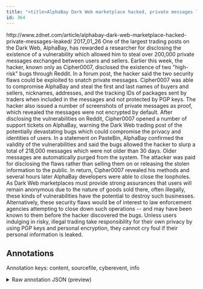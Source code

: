 ```yaml
---
title: "<title>AlphaBay Dark Web marketplace hacked, private messages leaked | ZDNet</title>"
id: 364
---
```


<title>AlphaBay Dark Web marketplace hacked, private messages leaked | ZDNet</title>
<source> http://www.zdnet.com/article/alphabay-dark-web-marketplace-hacked-private-messages-leaked/ </source>
<date> 2017_01_26 </date>
<text>
One of the largest trading posts on the Dark Web, AlphaBay, has rewarded a researcher for disclosing the existence of a vulnerability which allowed him to steal over 200,000 private messages exchanged between users and sellers.
Earlier this week, the hacker, known only as Cipher0007, disclosed the existence of two "high-risk" bugs through Reddit.
In a forum post, the hacker said the two security flaws could be exploited to snatch private messages.
Cipher0007 was able to compromise AlphaBay and steal the first and last names of buyers and sellers, nicknames, addresses, and the tracking IDs of packages sent by traders when included in the messages and not protected by PGP keys.
The hacker also issued a number of screenshots of private messages as proof, which revealed the messages were not encrypted by default.
After disclosing the vulnerabilities on Reddit, Cipher0007 opened a number of support tickets on AlphaBay, warning the Dark Web trading post of the potentially devastating bugs which could compromise the privacy and identities of users.
In a statement on PasteBin, AlphaBay confirmed the validity of the vulnerabilities and said the bugs allowed the hacker to slurp a total of 218,000 messages which were not older than 30 days.
Older messages are automatically purged from the system.
The attacker was paid for disclosing the flaws rather than selling them on or releasing the stolen information to the public.
In return, Cipher0007 revealed his methods and several hours later AlphaBay developers were able to close the loopholes.
As Dark Web marketplaces must provide strong assurances that users will remain anonymous due to the nature of goods sold there, often illegally, these kinds of vulnerabilities have the potential to destroy such businesses.
Alternatively, these security flaws would be of interest to law enforcement agencies attempting to close down such operations -- and may have been known to them before the hacker discovered the bugs.
Unless users indulging in risky, illegal trading take responsibility for their own privacy by using PGP keys and personal encryption, they cannot cry foul if their personal information is leaked.
</text>



## Annotations

Annotation keys: content, sourcefile, cyberevent, info

<details>
<summary>Raw annotation JSON (preview)</summary>

```json
{
  "content": "One of the largest trading posts on the Dark Web, AlphaBay, has rewarded a researcher for disclosing the existence of a vulnerability which allowed him to steal over 200,000 private messages exchanged between users and sellers. Earlier this week, the hacker, known only as Cipher0007, disclosed the existence of two \"high-risk\" bugs through Reddit. In a forum post, the hacker said the two security flaws could be exploited to snatch private messages. Cipher0007 was able to compromise AlphaBay and steal the first and last names of buyers and sellers, nicknames, addresses, and the tracking IDs of packages sent by traders when included in the messages and not protected by PGP keys. The hacker also issued a number of screenshots of private messages as proof, which revealed the messages were not encrypted by default. After disclosing the vulnerabilities on Reddit, Cipher0007 opened a number of support tickets on AlphaBay, warning the Dark Web trading post of the potentially devastating bugs which could compromise the privacy and identities of users. In a statement on PasteBin, AlphaBay confirmed the validity of the vulnerabilities and said the bugs allowed the hacker to slurp a total of 218,000 messages which were not older than 30 days. Older messages are automatically purged from the system. The attacker was paid for disclosing the flaws rather than selling them on or releasing the stolen information to the public. In return, Cipher0007 revealed his methods and several hours later AlphaBay developers were able to close the loopholes. As Dark Web marketplaces must provide strong assurances that users will remain anonymous due to the nature of goods sold there, often illegally, these kinds of vulnerabilities have the potential to destroy such businesses. Alternatively, these security flaws would be of interest to law enforcement agencies attempting to close down such operations -- and may have been known to them before the hacker discovered the bugs. Unless users indulging in risky, illegal trading take responsibility for their own privacy by using PGP keys and personal encryption, they cannot cry foul if their personal information is leaked",
  "sourcefile": "364.txt",
  "cyberevent": {
    "hopper": [
      {
        "index": 0,
        "relation": "Same",
        "events": [
          {
            "index": "E6",
            "type": "Vulnerability-related",
            "realis": "Actual",
            "nugget": {
              "startOffset": 827,
              "index": "T29",
              "endOffset": 837,
              "text": "disclosing"
            },
            "argument": [
              {
                "index": "T30",
                "text": "the vulnerabilities",
                "endOffset": 857,
                "role": {
                  "type": "Vulnerability"
                },
                "startOffset": 838,
                "type": "Vulnerability"
              }
            ],
            "subtype": "DiscoverVulnerability"
          },
          {
            "index": "E8",
            "type": "Vulnerability-related",
            "realis": "Actual",
            "nugget": {
              "startOffset": 1145,
              "index": "T37",
              "endOffset": 1149,
              "text": "said"
            },
            "argument": [
              {
                "index": "T36",
                "text": "the bugs",
                "endOffset": 1158,
                "role": {
                  "type": "Vulnerability"
                },
                "startOffset": 1150,
                "type": "Vulnerability"
              }
            ],
            "subtype": "DiscoverVulnerability"
          },
          {
            "index": "E7",
            "type": "Vulnerability-related",
            "realis": "Actual",
            "nugget": {
              "startOffset": 1095,
              "index": "T34",
              "endOffset": 1104,
              "text": "confirmed"
            },
       
```
</details>
